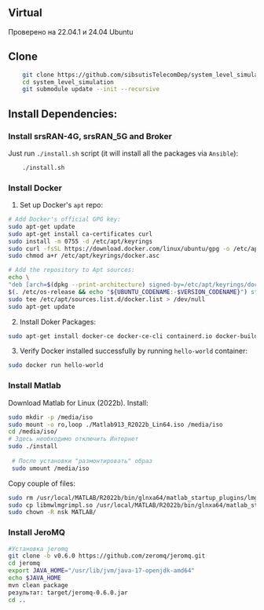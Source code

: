 ## Virtual 
 Проверено на 22.04.1 и 24.04 Ubuntu

## Clone
```bash
    git clone https://github.com/sibsutisTelecomDep/system_level_simulation.git
    cd system_level_simulation
    git submodule update --init --recursive
```

## Install Dependencies:
### Install srsRAN-4G, srsRAN_5G and Broker
Just run `./install.sh` script (it will install all the packages via `Ansible`):
```bash
    ./install.sh
```

### Install Docker
1. Set up Docker's `apt` repo:
```bash
# Add Docker's official GPG key:
sudo apt-get update
sudo apt-get install ca-certificates curl
sudo install -m 0755 -d /etc/apt/keyrings
sudo curl -fsSL https://download.docker.com/linux/ubuntu/gpg -o /etc/apt/keyrings/docker.asc
sudo chmod a+r /etc/apt/keyrings/docker.asc

# Add the repository to Apt sources:
echo \
"deb [arch=$(dpkg --print-architecture) signed-by=/etc/apt/keyrings/docker.asc] https://download.docker.com/linux/ubuntu \
$(. /etc/os-release && echo "${UBUNTU_CODENAME:-$VERSION_CODENAME}") stable" | \
sudo tee /etc/apt/sources.list.d/docker.list > /dev/null
sudo apt-get update
```

2. Install Doker Packages:
```bash
sudo apt-get install docker-ce docker-ce-cli containerd.io docker-buildx-plugin docker-compose-plugin
```
3. Verify Docker installed successfully by running `hello-world` container:
```bash
sudo docker run hello-world
```

### Install Matlab

Download Matlab for Linux (2022b).
Install:
```bash
sudo mkdir -p /media/iso
sudo mount -o ro,loop ./Matlab913_R2022b_Lin64.iso /media/iso
cd /media/iso/
# Здесь необходимо отключить Интернет
sudo ./install 
 
 # После установки "размонтировать" образ
 sudo umount /media/iso
```
Copy couple of files:
```bash
sudo rm /usr/local/MATLAB/R2022b/bin/glnxa64/matlab_startup_plugins/lmgrimpl/libmwlmgrimpl.so 
sudo cp libmwlmgrimpl.so /usr/local/MATLAB/R2022b/bin/glnxa64/matlab_startup_plugins/lmgrimpl/
sudo chown -R nsk MATLAB/
```
### Install JeroMQ

```bash
#Установка jeromq
git clone -b v0.6.0 https://github.com/zeromq/jeromq.git
cd jeromq
export JAVA_HOME="/usr/lib/jvm/java-17-openjdk-amd64"
echo $JAVA_HOME
mvn clean package
результат: target/jeromq-0.6.0.jar
cd ..
```














